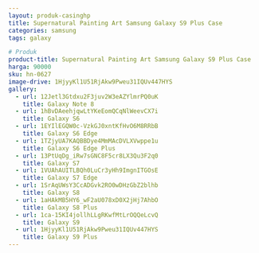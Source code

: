 ```yaml
---
layout: produk-casinghp
title: Supernatural Painting Art Samsung Galaxy S9 Plus Case
categories: samsung
tags: galaxy

# Produk
product-title: Supernatural Painting Art Samsung Galaxy S9 Plus Case
harga: 90000
sku: hn-0627
image-drive: 1HjyyKl1U51RjAkw9Pweu31IQUv447HYS
gallery:
  - url: 12Jetl3Gtdxu2F3juv2W3eAZYlmrPQ0uK
    title: Galaxy Note 8
  - url: 1hBvDAeehjqwLtYKeEomQCqNlWeevCX7i
    title: Galaxy S6
  - url: 1EYIlEGQW0c-VzkGJ0xntKfHvO6M8RRbB
    title: Galaxy S6 Edge
  - url: 1TZjyUA7KAQBBDye4MmMAcDVLXVwppe1u
    title: Galaxy S6 Edge Plus
  - url: 13PtUqDg_iRw7sGNC8F5cr8LX3Qu3F2q0
    title: Galaxy S7
  - url: 1VUAhAUITLBQh0LuCr3yHh9ImgnITGOsE
    title: Galaxy S7 Edge
  - url: 1SrAqUWsY3CcADGvk2RO0wDHzGbZ2blhb
    title: Galaxy S8
  - url: 1aHAkMB5HY6_wF2aU078xD0X2jHj7AhbO
    title: Galaxy S8 Plus
  - url: 1ca-15KI4jollhLLgRKwfMtLrOQQeLcvQ
    title: Galaxy S9
  - url: 1HjyyKl1U51RjAkw9Pweu31IQUv447HYS
    title: Galaxy S9 Plus
---
```

